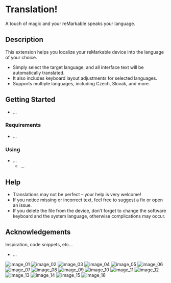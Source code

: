 # Translation!
A touch of magic and your reMarkable speaks your language.


## Description
This extension helps you localize your reMarkable device into the language of your choice.

  - Simply select the target language, and all interface text will be automatically translated.
  - It also includes keyboard layout adjustments for selected languages.
  - Supports multiple languages, including Czech, Slovak, and more.


## Getting Started
* ...


### Requirements
* ...


### Using
* ...
  - ...


## Help
* Translations may not be perfect – your help is very welcome!
* If you notice missing or incorrect text, feel free to suggest a fix or open an issue.
* If you delete the file from the device, don’t forget to change the software keyboard and the system language, otherwise complications may occur.


## Acknowledgements
Inspiration, code snippets, etc...
* ...


![image_01](https://github.com/PepikVaio/reMarkable_Xovi_Extensions/blob/main/system_Translation/.pictures/system_Translation_01.png?raw=true)
![image_02](https://github.com/PepikVaio/reMarkable_Xovi_Extensions/blob/main/system_Translation/.pictures/system_Translation_02.png?raw=true)
![image_03](https://github.com/PepikVaio/reMarkable_Xovi_Extensions/blob/main/system_Translation/.pictures/system_Translation_03.png?raw=true)
![image_04](https://github.com/PepikVaio/reMarkable_Xovi_Extensions/blob/main/system_Translation/.pictures/system_Translation_04.png?raw=true)
![image_05](https://github.com/PepikVaio/reMarkable_Xovi_Extensions/blob/main/system_Translation/.pictures/system_Translation_05.png?raw=true)
![image_06](https://github.com/PepikVaio/reMarkable_Xovi_Extensions/blob/main/system_Translation/.pictures/system_Translation_06.png?raw=true)
![image_07](https://github.com/PepikVaio/reMarkable_Xovi_Extensions/blob/main/system_Translation/.pictures/system_Translation_07.png?raw=true)
![image_08](https://github.com/PepikVaio/reMarkable_Xovi_Extensions/blob/main/system_Translation/.pictures/system_Translation_08.png?raw=true)
![image_09](https://github.com/PepikVaio/reMarkable_Xovi_Extensions/blob/main/system_Translation/.pictures/system_Translation_09.png?raw=true)
![image_10](https://github.com/PepikVaio/reMarkable_Xovi_Extensions/blob/main/system_Translation/.pictures/system_Translation_10.png?raw=true)
![image_11](https://github.com/PepikVaio/reMarkable_Xovi_Extensions/blob/main/system_Translation/.pictures/system_Translation_11.png?raw=true)
![image_12](https://github.com/PepikVaio/reMarkable_Xovi_Extensions/blob/main/system_Translation/.pictures/system_Translation_12.png?raw=true)
![image_13](https://github.com/PepikVaio/reMarkable_Xovi_Extensions/blob/main/system_Translation/.pictures/system_Translation_13.png?raw=true)
![image_14](https://github.com/PepikVaio/reMarkable_Xovi_Extensions/blob/main/system_Translation/.pictures/system_Translation_14.png?raw=true)
![image_15](https://github.com/PepikVaio/reMarkable_Xovi_Extensions/blob/main/system_Translation/.pictures/system_Translation_15.png?raw=true)
![image_16](https://github.com/PepikVaio/reMarkable_Xovi_Extensions/blob/main/system_Translation/.pictures/system_Translation_16.png?raw=true)
